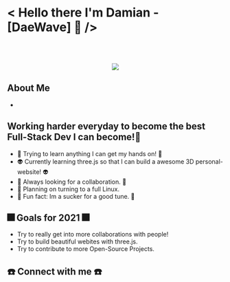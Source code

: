 <p align="center">
 <h1> < Hello there I'm Damian - [DaeWave] 🥑 /> </h1>
</p>

<br></br>

<p align="center">
  <img src="https://user-images.githubusercontent.com/65224451/138844428-4e44c0b3-f223-4c64-a743-ad8ade2f4653.gif" />
</p>

## About Me
- 

## Working harder everyday to become the best Full-Stack Dev I can become!💯
- 🥇 Trying to learn anything I can get my hands on! 🥇
- 👽 Currently learning three.js so that I can build a awesome 3D personal-website! 👽
- 🍎 Always looking for a collaboration. 🍎
- 🌵 Planning on turning to a full Linux. 
- 🎵 Fun fact: Im a sucker for a good tune. 🎵

## 🎆 Goals for 2021 🎆
- Try to really get into more collaborations with people!
- Try to build beautiful webites with three.js.
- Try to contribute to more Open-Source Projects.

## ☎️ Connect with me ☎️
